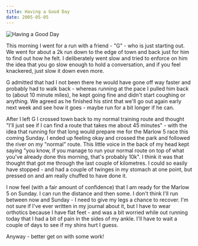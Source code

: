 ```yaml
---
title: Having a Good Day
date: 2005-05-05
---
```


![Having a Good Day](https://source.unsplash.com/-m88z7ily-w/1600x900)

This morning I went for a run with a friend - "G" - who is just starting out. We went for about a 2k run down to the edge of town and back just for him to find out how he felt. I deliberately went slow and tried to enforce on him the idea that you go slow enough to hold a conversation, and if you feel knackered, just slow it down even more.

G admitted that had I not been there he would have gone off way faster and probably had to walk back - whereas running at the pace I pulled him back to (about 10 minute miles), he kept going fine and didn't start coughing or anything. We agreed as he finished his stint that we'll go out again early next week and see how it goes - maybe run for a bit longer if he can.

After I left G I crossed town back to my normal training route and thought "I'll just see if I can find a route that takes me about 45 minutes" - with the idea that running for that long would prepare me for the Marlow 5 race this coming Sunday. I ended up feeling okay and crossed the park and followed the river on my "normal" route. This little voice in the back of my head kept saying "you know, if you manage to run your normal route on top of what you've already done this morning, that's probably 10k". I think it was that thought that got me through the last couple of kilometres. I could so easily have stopped - and had a couple of twinges in my stomach at one point, but pressed on and am really chuffed to have done it.

I now feel (with a fair amount of confidence) that I am ready for the Marlow 5 on Sunday. I can run the distance and then some. I don't think I'll run between now and Sunday - I need to give my legs a chance to recover. I'm not sure if I've ever written in my journal about it, but I have to wear orthotics because I have flat feet - and was a bit worried while out running today that I had a bit of pain in the sides of my ankle. I'll have to wait a couple of days to see if my shins hurt I guess.

Anyway - better get on with some work!